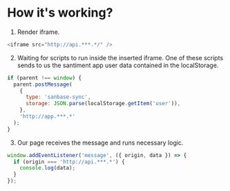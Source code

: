 # How it's working?

1. Render iframe.

```javascript
<iframe src="http://api.***.*/" />
```

2. Waiting for scripts to run inside the inserted iframe. One of these scripts sends to us the santiment app user data contained in the localStorage.

```javascript
if (parent !== window) {
  parent.postMessage(
    {
      type: 'sanbase-sync',
      storage: JSON.parse(localStorage.getItem('user')),
    },
    'http://app.***.*'
  );
}
```

3. Our page receives the message and runs necessary logic.

```javascript
window.addEventListener('message', ({ origin, data }) => {
  if (origin === 'http://api.***.*') {
    console.log(data);
  }
});
```

